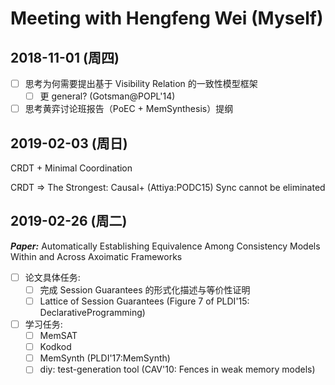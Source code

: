 ﻿# Meeting with Hengfeng Wei (Myself)

## 2018-11-01 (周四)
- [ ] 思考为何需要提出基于 Visibility Relation 的一致性模型框架
  - [ ] 更 general? (Gotsman@POPL'14)
- [ ] 思考黄弈讨论班报告（PoEC + MemSynthesis）提纲 

## 2019-02-03 (周日)

CRDT + Minimal Coordination

CRDT => The Strongest: Causal+ (Attiya:PODC15)
Sync cannot be eliminated

## 2019-02-26 (周二)
***Paper:*** Automatically Establishing Equivalence Among Consistency Models Within and Across Axoimatic Frameworks
- [ ] 论文具体任务:
  - [ ] 完成 Session Guarantees 的形式化描述与等价性证明
  - [ ] Lattice of Session Guarantees (Figure 7 of PLDI'15: DeclarativeProgramming)
- [ ] 学习任务:
	- [ ] MemSAT
	- [ ] Kodkod
	- [ ] MemSynth (PLDI'17:MemSynth)
	- [ ] diy: test-generation tool (CAV'10: Fences in weak memory models) 
